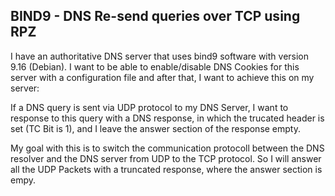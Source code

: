 ## BIND9 - DNS Re-send queries over TCP using RPZ

I have an authoritative DNS server that uses bind9 software with version 9.16 (Debian). I want to be able to enable/disable DNS Cookies for this server with a configuration file and after that, I want to achieve this on my server:

If a DNS query is sent via UDP protocol to my DNS Server, I want to response to this query with a DNS response, in which the trucated header is set (TC Bit is 1), and I leave the answer section of the response empty. 

My goal with this is to switch the communication protocoll between the DNS resolver and the DNS server from UDP to the TCP protocol. So I will answer all the UDP Packets with a truncated response, where the answer section is empy. 
